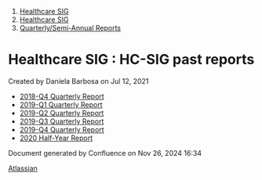 1. [Healthcare SIG](index.html)
2. [Healthcare SIG](Healthcare-SIG_20545573.html)
3. [Quarterly/Semi-Annual Reports](20550864.html)

# Healthcare SIG : HC-SIG past reports

Created by Daniela Barbosa on Jul 12, 2021

- [2018-Q4 Quarterly Report](https://lf-hyperledger.atlassian.net/wiki/display/HCSIG/2018-Q4+Quarterly+Report?src=contextnavpagetreemode)
- [2019-Q1 Quarterly Report](https://lf-hyperledger.atlassian.net/wiki/display/HCSIG/2019-Q1+Quarterly+Report?src=contextnavpagetreemode)
- [2019-Q2 Quarterly Report](https://lf-hyperledger.atlassian.net/wiki/display/HCSIG/2019-Q2+Quarterly+Report?src=contextnavpagetreemode)
- [2019-Q3 Quarterly Report](https://lf-hyperledger.atlassian.net/wiki/display/HCSIG/2019-Q3+Quarterly+Report?src=contextnavpagetreemode)
- [2019-Q4 Quarterly Report](https://lf-hyperledger.atlassian.net/wiki/display/HCSIG/2019-Q4+Quarterly+Report?src=contextnavpagetreemode)
- [2020 Half-Year Report](https://lf-hyperledger.atlassian.net/wiki/display/HCSIG/2020+Half-Year+Report?src=contextnavpagetreemode)

Document generated by Confluence on Nov 26, 2024 16:34

[Atlassian](http://www.atlassian.com/)
